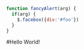 ```javascript
function fancyAlert(arg) {
  if(arg) {
    $.facebox({div:'#foo'})
  }
}
```

#Hello World! 
